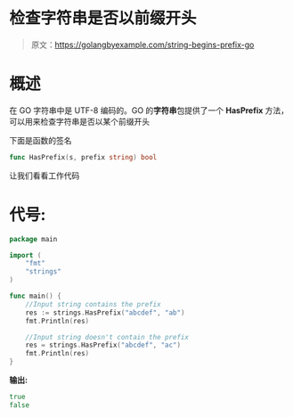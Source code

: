 # 检查字符串是否以前缀开头

> 原文：<https://golangbyexample.com/string-begins-prefix-go>

# **概述**

在 GO 字符串中是 UTF-8 编码的。GO 的**字符串**包提供了一个 **HasPrefix** 方法，可以用来检查字符串是否以某个前缀开头

下面是函数的签名

```go
func HasPrefix(s, prefix string) bool
```

让我们看看工作代码

# **代号:**

```go
package main

import (
    "fmt"
    "strings"
)

func main() {
    //Input string contains the prefix
    res := strings.HasPrefix("abcdef", "ab")
    fmt.Println(res)

    //Input string doesn't contain the prefix
    res = strings.HasPrefix("abcdef", "ac")
    fmt.Println(res)
}
```

**输出:**

```go
true
false
```